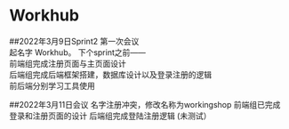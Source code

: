 # Workhub  

##2022年3月9日Sprint2 第一次会议  
起名字 Workhub。 
下个sprint之前——  
前端组完成注册页面与主页面设计  
后端组完成后端框架搭建，数据库设计以及登录注册的逻辑  
前后端分别学习工具使用

##2022年3月11日会议
名字注册冲突，修改名称为workingshop
前端组已完成 登录和注册页面的设计
后端组完成登陆注册逻辑
(未测试）

